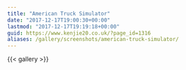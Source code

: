 ```yaml
---
title: "American Truck Simulator"
date: "2017-12-17T19:00:30+00:00"
lastmod: "2017-12-17T19:19:18+00:00"
guid: https://www.kenjie20.co.uk/?page_id=1316
aliases: /gallery/screenshots/american-truck-simulator/
---
```


{{< gallery >}}
